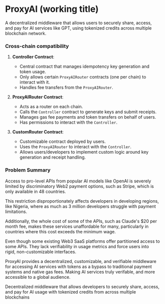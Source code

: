 # ProxyAI (working title)

A decentralized middleware that allows users to securely share, access, and pay for AI services like GPT, using tokenized credits across multiple blockchain network.

### Cross-chain compatibility

1. **Controller Contract**:

   - Central contract that manages idempotency key generation and token usage.
   - Only allows certain `ProxyAIRouter` contracts (one per chain) to interact with it.
   - Handles fee transfers from the `ProxyAIRouter`.

2. **ProxyAIRouter Contract**:

   - Acts as a router on each chain.
   - Calls the `Controller` contract to generate keys and submit receipts.
   - Manages gas fee payments and token transfers on behalf of users.
   - Has permissions to interact with the `Controller`.

3. **CustomRouter Contract**:
   - Customizable contract deployed by users.
   - Uses the `ProxyAIRouter` to interact with the `Controller`.
   - Allows users/developers to implement custom logic around key generation and receipt handling.

### **Problem Summary**

Access to pro-level APIs from popular AI models like OpenAI is severely limited by discriminatory Web2 payment options, such as Stripe, which is only available in 48 countries.

This restriction disproportionately affects developers in developing regions, like Nigeria, where as much as 3 million developers struggle with payment limitations.

Additionally, the whole cost of some of the APIs, such as Claude's $20 per month fee, makes these services unaffordable for many, particularly in countries where this cost exceeds the minimum wage.

Even though some existing Web3 SaaS platforms offer partitioned access to some APIs. They lack verifiability in usage metrics and force users into rigid, non-customizable interfaces.

ProxyAI provides a decentralized, customizable, and verifiable middleware for accessing AI services with tokens as a bypass to traditional payment systems and native gas fees. Making AI services truly verifable, and more accessible to a global audience.

Decentralized middleware that allows developers to securely share, access, and pay for AI usage with tokenized credits from across multiple blockchains

